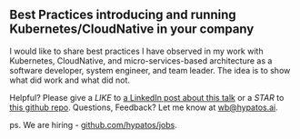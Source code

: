 ## Best Practices introducing and running Kubernetes/CloudNative in your company

I would like to share best practices I have observed in my work with Kubernetes, CloudNative, and micro-services-based architecture as a software developer, system engineer, and team leader.
The idea is to show what did work and what did not.

Helpful? Please give a *LIKE* to [a LinkedIn post about this talk](https://www.linkedin.com/in/wojciechbarczynski/) or a *STAR* to [this github repo](https://github.com/wojciech12/talk_bitconf_best_practices_introducing_k8s_and_CN).
Questions, Feedback? Let me know at wb@hypatos.ai. 

ps. We are hiring - [github.com/hypatos/jobs](https://github.com/hypatos/jobs).
